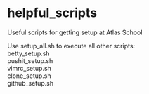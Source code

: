 # helpful_scripts
Useful scripts for getting setup at Atlas School

Use setup_all.sh to execute all other scripts:\
betty_setup.sh\
pushit_setup.sh\
vimrc_setup.sh\
clone_setup.sh\
github_setup.sh
